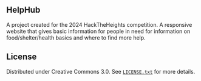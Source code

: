 ## HelpHub

A project created for the 2024 HackTheHeights competition. A responsive website that gives basic information for people in need for information on food/shelter/health basics and where to find more help.

## License

Distributed under Creative Commons 3.0. See [`LICENSE.txt`](LICENSE.txt) for more details.

